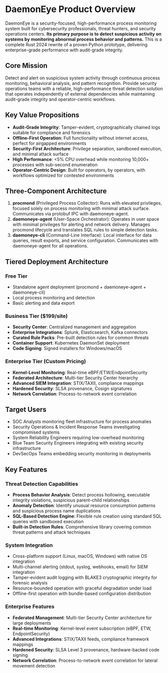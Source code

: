 # DaemonEye Product Overview

DaemonEye is a security-focused, high-performance process monitoring system built for cybersecurity professionals, threat hunters, and security operations centers. **Its primary purpose is to detect suspicious activity on systems by monitoring abnormal process behavior and patterns.** This is a complete Rust 2024 rewrite of a proven Python prototype, delivering enterprise-grade performance with audit-grade integrity.

## Core Mission

Detect and alert on suspicious system activity through continuous process monitoring, behavioral analysis, and pattern recognition. Provide security operations teams with a reliable, high-performance threat detection solution that operates independently of external dependencies while maintaining audit-grade integrity and operator-centric workflows.

## Key Value Propositions

- **Audit-Grade Integrity**: Tamper-evident, cryptographically chained logs suitable for compliance and forensics
- **Offline-First Operation**: Full functionality without internet access, perfect for airgapped environments
- **Security-First Architecture**: Privilege separation, sandboxed execution, and minimal attack surface
- **High Performance**: \<5% CPU overhead while monitoring 10,000+ processes with sub-second enumeration
- **Operator-Centric Design**: Built for operators, by operators, with workflows optimized for contested environments

## Three-Component Architecture

1. **procmond** (Privileged Process Collector): Runs with elevated privileges, focused solely on process monitoring with minimal attack surface. Communicates via protobuf IPC with daemoneye-agent.
2. **daemoneye-agent** (User-Space Orchestrator): Operates in user space with minimal privileges for alerting and network delivery. Manages procmond lifecycle and translates SQL rules to simple detection tasks.
3. **daemoneye-cli** (Command-Line Interface): Local interface for data queries, result exports, and service configuration. Communicates with daemoneye-agent for all operations.

## Tiered Deployment Architecture

### Free Tier

- Standalone agent deployment (procmond + daemoneye-agent + daemoneye-cli)
- Local process monitoring and detection
- Basic alerting and data export

### Business Tier ($199/site)

- **Security Center**: Centralized management and aggregation
- **Enterprise Integrations**: Splunk, Elasticsearch, Kafka connectors
- **Curated Rule Packs**: Pre-built detection rules for common threats
- **Container Support**: Kubernetes DaemonSet deployment
- **Code Signing**: Signed installers for Windows/macOS

### Enterprise Tier (Custom Pricing)

- **Kernel-Level Monitoring**: Real-time eBPF/ETW/EndpointSecurity
- **Federated Architecture**: Multi-tier Security Center hierarchy
- **Advanced SIEM Integration**: STIX/TAXII, compliance mappings
- **Hardened Security**: SLSA provenance, Cosign signatures
- **Network Correlation**: Process-to-network event correlation

## Target Users

- SOC Analysts monitoring fleet infrastructure for process anomalies
- Security Operations & Incident Response Teams investigating compromised systems
- System Reliability Engineers requiring low-overhead monitoring
- Blue Team Security Engineers integrating with existing security infrastructure
- DevSecOps Teams embedding security monitoring in deployments

## Key Features

### Threat Detection Capabilities

- **Process Behavior Analysis**: Detect process hollowing, executable integrity violations, suspicious parent-child relationships
- **Anomaly Detection**: Identify unusual resource consumption patterns and suspicious process name duplications
- **SQL-Based Detection Engine**: Flexible rule creation using standard SQL queries with sandboxed execution
- **Built-in Detection Rules**: Comprehensive library covering common threat patterns and attack techniques

### System Integration

- Cross-platform support (Linux, macOS, Windows) with native OS integration
- Multi-channel alerting (stdout, syslog, webhooks, email) for SIEM integration
- Tamper-evident audit logging with BLAKE3 cryptographic integrity for forensic analysis
- Resource-bounded operation with graceful degradation under load
- Offline-first operation with bundle-based configuration distribution

### Enterprise Features

- **Federated Management**: Multi-tier Security Center architecture for large deployments
- **Real-time Monitoring**: Kernel-level event subscription (eBPF, ETW, EndpointSecurity)
- **Advanced Integrations**: STIX/TAXII feeds, compliance framework mappings
- **Hardened Security**: SLSA Level 3 provenance, hardware-backed code signing
- **Network Correlation**: Process-to-network event correlation for lateral movement detection
